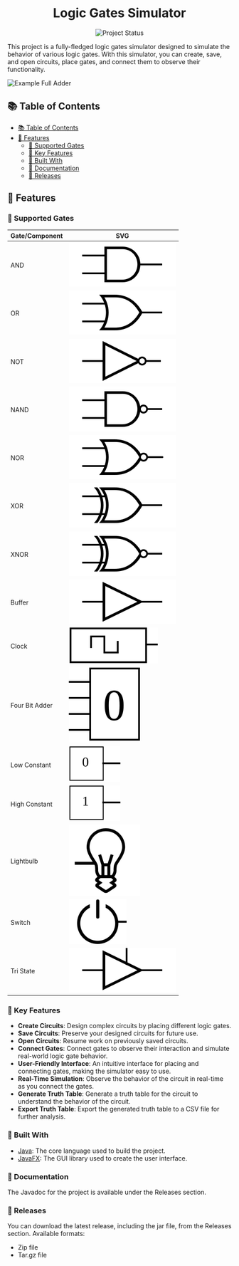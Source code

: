 <h1 align="center">Logic Gates Simulator</h1>
<div align="center">
   <img src="https://img.shields.io/badge/project_status-complete-31c452?style=for-the-badge" alt="Project Status" />
</div>

This project is a fully-fledged logic gates simulator designed to simulate the behavior of various logic gates. With this simulator, you can create, save, and open circuits, place gates, and connect them to observe their functionality.

![Example Full Adder](https://github.com/PaperTurtle/Logic-Gates/assets/68080844/a615f3c8-fdbe-4ecb-af58-0b497bffb0f8)

## 📚 Table of Contents

-  [📚 Table of Contents](#-table-of-contents)
-  [🎯 Features](#-features)
   -  [🔌 Supported Gates](#-supported-gates)
   -  [🌟 Key Features](#-key-features)
   -  [🧰 Built With](#-built-with)
   -  [📖 Documentation](#-documentation)
   -  [🚀 Releases](#-releases)

## 🎯 Features

### 🔌 Supported Gates

| Gate/Component | SVG                                                                                  |
| -------------- | ------------------------------------------------------------------------------------ |
| AND            | ![AND](src/main/resources/com/paperturtle/AND_ANSI_Labelled.svg)                     |
| OR             | ![OR](src/main/resources/com/paperturtle/OR_ANSI_Labelled.svg)                       |
| NOT            | ![NOT](src/main/resources/com/paperturtle/NOT_ANSI_Labelled.svg)                     |
| NAND           | ![NAND](src/main/resources/com/paperturtle/NAND_ANSI_Labelled.svg)                   |
| NOR            | ![NOR](src/main/resources/com/paperturtle/NOR_ANSI_Labelled.svg)                     |
| XOR            | ![XOR](src/main/resources/com/paperturtle/XOR_ANSI_Labelled.svg)                     |
| XNOR           | ![XNOR](src/main/resources/com/paperturtle/XNOR_ANSI_Labelled.svg)                   |
| Buffer         | ![Buffer](src/main/resources/com/paperturtle/BUFFER_ANSI_Labelled.svg)               |
| Clock          | ![Clock](src/main/resources/com/paperturtle/CLOCK_ANSI_Labelled.svg)                 |
| Four Bit Adder | ![Four Bit Adder](src/main/resources/com/paperturtle/FOURBITDIGIT_ANSI_Labelled.svg) |
| Low Constant   | ![Low Constant](src/main/resources/com/paperturtle/LOWCONSTANT_ANSI_Labelled.svg)    |
| High Constant  | ![High Constant](src/main/resources/com/paperturtle/HIGHCONSTANT_ANSI_Labelled.svg)  |
| Lightbulb      | ![Lightbulb](src/main/resources/com/paperturtle/LIGHTBULB_ANSI_Labelled.svg)         |
| Switch         | ![Switch](src/main/resources/com/paperturtle/SWITCH_ANSI_Labelled.svg)               |
| Tri State      | ![Tri State](src/main/resources/com/paperturtle/TRISTATE_ANSI_Labelled.svg)          |

### 🌟 Key Features

-  **Create Circuits**: Design complex circuits by placing different logic gates.
-  **Save Circuits**: Preserve your designed circuits for future use.
-  **Open Circuits**: Resume work on previously saved circuits.
-  **Connect Gates**: Connect gates to observe their interaction and simulate real-world logic gate behavior.
-  **User-Friendly Interface**: An intuitive interface for placing and connecting gates, making the simulator easy to use.
-  **Real-Time Simulation**: Observe the behavior of the circuit in real-time as you connect the gates.
-  **Generate Truth Table**: Generate a truth table for the circuit to understand the behavior of the circuit.
-  **Export Truth Table**: Export the generated truth table to a CSV file for further analysis.

### 🧰 Built With

-  [Java](https://www.java.com/en/): The core language used to build the project.
-  [JavaFX](https://openjfx.io/): The GUI library used to create the user interface.

### 📖 Documentation

The Javadoc for the project is available under the Releases section.

### 🚀 Releases

You can download the latest release, including the jar file, from the Releases section. Available formats:

-  Zip file
-  Tar.gz file
